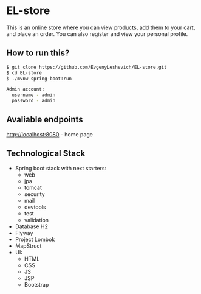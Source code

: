 # EL-store

This is an online store where you can view products, add them to your cart, and place an order. You can also register and view your personal profile.

## How to run this?
```bash
$ git clone https://github.com/EvgenyLeshevich/EL-store.git
$ cd EL-store
$ ./mvnw spring-boot:run

Admin account:
  username - admin
  password - admin
```

## Avaliable endpoints

[http://localhost:8080](http://localhost:8080) - home page

## Technological Stack
* Spring boot stack with next starters:
    * web
    * jpa
    * tomcat
    * security
    * mail
    * devtools
    * test
    * validation
* Database H2
* Flyway 
* Project Lombok
* MapStruct
* UI:
    * HTML
    * CSS
    * JS
    * JSP
    * Bootstrap
